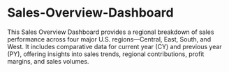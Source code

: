 # Sales-Overview-Dashboard
This Sales Overview Dashboard provides a regional breakdown of sales performance across four major U.S. regions—Central, East, South, and West. It includes comparative data for current year (CY) and previous year (PY), offering insights into sales trends, regional contributions, profit margins, and sales volumes.
